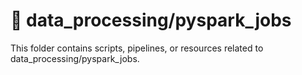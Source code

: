 # 📁 data_processing/pyspark_jobs

This folder contains scripts, pipelines, or resources related to data_processing/pyspark_jobs.
